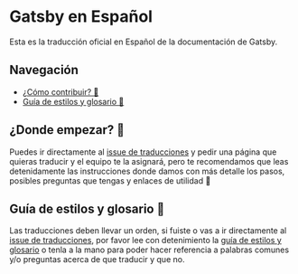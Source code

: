 # Gatsby en Español

Esta es la traducción oficial en Español de la documentación de Gatsby. 

## Navegación

- [¿Cómo contribuir? 🤔](https://github.com/gatsbyjs/gatsby-es/blob/master/CONTRIBUTING.MD)
- [Guía de estilos y glosario 💅](https://github.com/gatsbyjs/gatsby-es/blob/master/TRANSLATION.MD)

## ¿Donde empezar? 🤔

Puedes ir directamente al [issue de traducciones](https://github.com/gatsbyjs/gatsby-es/issues/4) y pedir una página que quieras traducir y el equipo te la asignará, pero te recomendamos que leas detenidamente las instrucciones donde damos con más detalle los pasos, posibles preguntas que tengas y enlaces de utilidad 💅

## Guía de estilos y glosario 💅

Las traducciones deben llevar un orden, si fuiste o vas a ir directamente al [issue de traducciones](https://github.com/gatsbyjs/gatsby-es/issues/4), por favor lee con detenimiento la [guía de estilos y glosario](https://github.com/gatsbyjs/gatsby-es/blob/master/TRANSLATION.MD) o tenla a la mano para poder hacer referencia a palabras comunes y/o preguntas acerca de que traducir y que no.